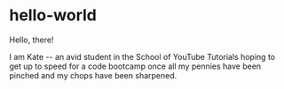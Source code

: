 # hello-world

Hello, there!

I am Kate -- an avid student in the School of YouTube Tutorials
hoping to get up to speed for a code bootcamp once all my pennies
have been pinched and my chops have been sharpened.
